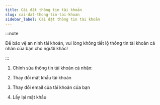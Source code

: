 ```yaml
---
title: Cài đặt thông tin tài khoản
slug: cai-dat-thong-tin-tai-khoan
sidebar_label: Cài đặt thông tin tài khoản
---
```


:::note

Để bảo vệ an ninh tài khoản, vui lòng không tiết lộ thông tin tài khoản cá nhân của bạn cho người khác!

:::

1. Chỉnh sửa thông tin tài khoản cá nhân:

2. Thay đổi mật khẩu tài khoản

3. Thay đổi email của tài khoản của bạn

4. Lấy lại mật khẩu